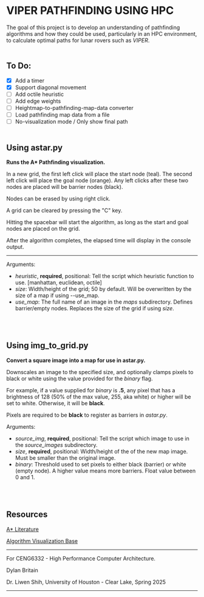 # VIPER PATHFINDING USING HPC

The goal of this project is to develop an understanding of pathfinding algorithms and how they could be used, particularly in an HPC environment, to calculate optimal paths for lunar rovers such as *VIPER*.
<br><br>
## To Do:
- [x] Add a timer
- [x] Support diagonal movement
- [ ] Add octile heuristic
- [ ] Add edge weights
- [ ] Heightmap-to-pathfinding-map-data converter
- [ ] Load pathfinding map data from a file
- [ ] No-visualization mode / Only show final path
<br><br>
## Using astar.py
**Runs the A\* Pathfinding visualization.**

In a new grid, the first left click will place the start node (teal). The second left click will place the goal node (orange). Any left clicks after these two nodes are placed will be barrier nodes (black).

Nodes can be erased by using right click.

A grid can be cleared by pressing the "C" key.

Hitting the spacebar will start the algorithm, as long as the start and goal nodes are placed on the grid.

After the algorithm completes, the elapsed time will display in the console output.

---

Arguments: 
- _heuristic_, **required**, positional: Tell the script which heuristic function to use. [manhattan, euclidean, octile]
- _size_: Width/height of the grid; 50 by default. Will be overwritten by the size of a map if using --use_map.
- _use_map_: The full name of an image in the _maps_ subdirectory. Defines barrier/empty nodes. Replaces the size of the grid if using _size_. 

<br><br>
## Using img_to_grid.py
**Convert a square image into a map for use in astar.py.**

Downscales an image to the specified size, and optionally clamps pixels to black or white using the value provided for the _binary_ flag.

For example, if a value supplied for _binary_ is **.5**, any pixel that has a brightness of 128 (50% of the max value, 255, aka white) or higher will be set to white. Otherwise, it will be **black**.

Pixels are required to be **black** to register as barriers in _astar.py_.

Arguments: 
- _source_img_, **required**, positional: Tell the script which image to use in the _source_images_ subdirectory.
- _size_, **required**, positional: Width/height of the of the new map image. Must be smaller than the original image.
- _binary_: Threshold used to set pixels to either black (barrier) or white (empty node). A higher value means more barriers. Float value between 0 and 1.

<br><br>
## Resources

[A* Literature](https://www.sciencedirect.com/science/article/pii/S1877050921000399?via%3Dihub)

[Algorithm Visualization Base](https://www.youtube.com/watch?v=JtiK0DOeI4A&ab_channel=TechWithTim)

---
For CENG6332 - High Performance Computer Architecture.

Dylan Britain

Dr. Liwen Shih, University of Houston - Clear Lake, Spring 2025

---

